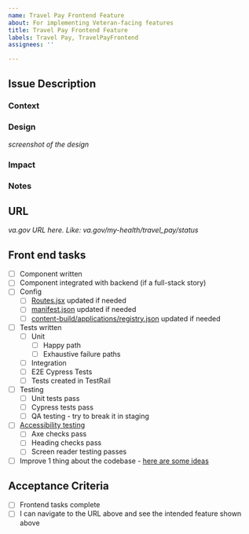 ```yaml
---
name: Travel Pay Frontend Feature
about: For implementing Veteran-facing features
title: Travel Pay Frontend Feature
labels: Travel Pay, TravelPayFrontend
assignees: ''

---
```


## Issue Description
### Context

### Design
_screenshot of the design_

### Impact

### Notes

## URL
_va.gov URL here. Like: va.gov/my-health/travel_pay/status_

## Front end tasks
- [ ] Component written
- [ ] Component integrated with backend (if a full-stack story)
- [ ] Config
  - [ ] [Routes.jsx](https://github.com/department-of-veterans-affairs/vets-website/blob/main/src/applications/travel-pay/routes.jsx) updated if needed
  - [ ] [manifest.json](https://github.com/department-of-veterans-affairs/vets-website/blob/main/src/applications/travel-pay/manifest.json) updated if needed
  - [ ] [content-build/applications/registry.json](https://github.com/department-of-veterans-affairs/content-build/blob/main/src/applications/registry.json) updated if needed
- [ ] Tests written
  - [ ] Unit
    - [ ] Happy path
    - [ ] Exhaustive failure paths
  - [ ] Integration
  - [ ] E2E Cypress Tests
  - [ ] Tests created in TestRail
- [ ] Testing
  - [ ] Unit tests pass
  - [ ] Cypress tests pass
  - [ ] QA testing - try to break it in staging
- [ ] [Accessibility testing](https://depo-platform-documentation.scrollhelp.site/developer-docs/accessibility-on-va-gov#AccessibilityonVA.gov-ResourcesforDevelopers)
  - [ ] Axe checks pass
  - [ ] Heading checks pass
  - [ ] Screen reader testing passes
- [ ] Improve 1 thing about the codebase - [here are some ideas](https://docs.google.com/spreadsheets/d/1lOHK_cQIEMz85SfFDhyVO42Xq3_g9AFNj9UGYQrPCpI/edit?gid=0#gid=0)

## Acceptance Criteria
- [ ] Frontend tasks complete
- [ ] I can navigate to the URL above and see the intended feature shown above
